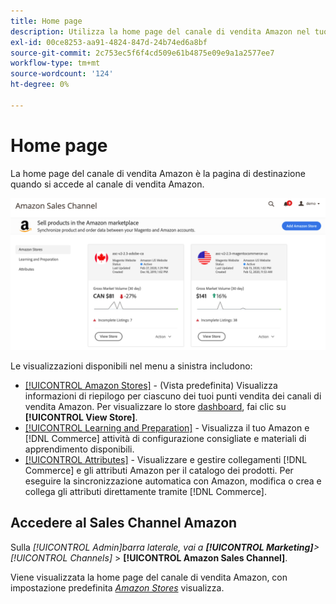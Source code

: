 ```yaml
---
title: Home page
description: Utilizza la home page del canale di vendita Amazon nel tuo [!DNL Commerce] Per accedere al tuo [!DNL Amazon Marketplace] elenchi e attività.
exl-id: 00ce8253-aa91-4824-847d-24b74ed6a8bf
source-git-commit: 2c753ec5f6f4cd509e61b4875e09e9a1a2577ee7
workflow-type: tm+mt
source-wordcount: '124'
ht-degree: 0%

---
```


# Home page

La home page del canale di vendita Amazon è la pagina di destinazione quando si accede al canale di vendita Amazon.

![Pagina principale del canale di vendita Amazon](assets/amazon-sales-channel-home-tabs.png)

Le visualizzazioni disponibili nel menu a sinistra includono:

- [[!UICONTROL Amazon Stores]](./managing-stores.md) - (Vista predefinita) Visualizza informazioni di riepilogo per ciascuno dei tuoi punti vendita dei canali di vendita Amazon. Per visualizzare lo store [dashboard](./amazon-store-dashboard.md), fai clic su **[!UICONTROL View Store]**.
- [[!UICONTROL Learning and Preparation]](./learning-preparation.md) - Visualizza il tuo Amazon e [!DNL Commerce] attività di configurazione consigliate e materiali di apprendimento disponibili.
- [[!UICONTROL Attributes]](./managing-attributes.md) - Visualizzare e gestire collegamenti [!DNL Commerce] e gli attributi Amazon per il catalogo dei prodotti. Per eseguire la sincronizzazione automatica con Amazon, modifica o crea e collega gli attributi direttamente tramite [!DNL Commerce].

## Accedere al Sales Channel Amazon

Sulla _[!UICONTROL Admin]_barra laterale, vai a **[!UICONTROL Marketing]**>_[!UICONTROL Channels]_ > **[!UICONTROL Amazon Sales Channel]**.

Viene visualizzata la home page del canale di vendita Amazon, con impostazione predefinita [_Amazon Stores_](./managing-stores.md) visualizza.

